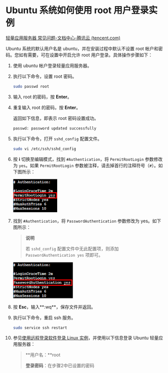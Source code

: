 # Ubuntu 系统如何使用 root 用户登录实例

[轻量应用服务器 常见问题-文档中心-腾讯云 (tencent.com)](https://cloud.tencent.com/document/product/1207/44569#ubuntu-.E7.B3.BB.E7.BB.9F.E5.A6.82.E4.BD.95.E4.BD.BF.E7.94.A8-root-.E7.94.A8.E6.88.B7.E7.99.BB.E5.BD.95.E5.AE.9E.E4.BE.8B.EF.BC.9F)

Ubuntu 系统的默认用户名是 ubuntu，并在安装过程中默认不设置 root 帐户和密码。您如有需要，可在设置中开启允许 root 用户登录。具体操作步骤如下：

1. 使用 ubuntu 帐户登录轻量应用服务器。

   

2. 执行以下命令，设置 root 密码。

   ```sh
   sudo passwd root
   ```

   

3. 输入 root 的密码，按 **Enter**。

   

4. 重复输入 root 的密码，按 **Enter**。

   返回如下信息，即表示 root 密码设置成功。

   ```sh
   passwd: password updated successfully
   ```

   

5. 执行以下命令，打开 `sshd_config` 配置文件。

   ```sh
   sudo vi /etc/ssh/sshd_config 
   ```

   

6. 按 **i** 切换至编辑模式，找到 `#Authentication`，将 `PermitRootLogin` 参数修改为 `yes`。如果 `PermitRootLogin` 参数被注释，请去掉首行的注释符号（`#`）。如下图所示：

   ![img](Ubuntu系统使用root用户登录实例.assets/565ffca41a52b21db17020dfc4d72b20.png)

   

7. 找到 `#Authentication`，将 `PasswordAuthentication` 参数修改为 yes。如下图所示：

   > **说明**
   >
   > 若 `sshd_config` 配置文件中无此配置项，则添加 `PasswordAuthentication yes` 项即可。

   ![img](Ubuntu系统使用root用户登录实例.assets/8a500f485cabb0f1e0d227f983b359aa.png)

   

8. 按 **Esc**，输入**:wq**，保存文件并返回。

   

9. 执行以下命令，重启 ssh 服务。

   ```sh
   sudo service ssh restart
   ```

   

10. 参见[使用远程登录软件登录 Linux 实例](https://cloud.tencent.com/document/product/1207/44578)，并使用以下信息登录 Ubuntu 轻量应用服务器：

    > **用户名：**root
    >
    > **登录密码**：在步骤2中已设置的密码